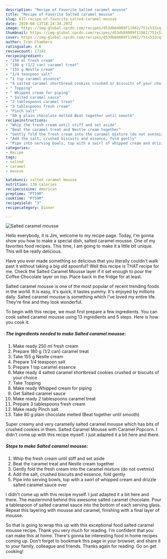 ```yaml
---
description: "Recipe of Favorite Salted caramel mousse"
title: "Recipe of Favorite Salted caramel mousse"
slug: 637-recipe-of-favorite-salted-caramel-mousse
date: 2020-08-13T18:14:34.297Z
image: https://img-global.cpcdn.com/recipes/d53db84009f11982/751x532cq70/salted-caramel-mousse-recipe-main-photo.jpg
thumbnail: https://img-global.cpcdn.com/recipes/d53db84009f11982/751x532cq70/salted-caramel-mousse-recipe-main-photo.jpg
cover: https://img-global.cpcdn.com/recipes/d53db84009f11982/751x532cq70/salted-caramel-mousse-recipe-main-photo.jpg
author: Ivan Chambers
ratingvalue: 4.6
reviewcount: 17141
recipeingredient:
- "250 ml fresh cream"
- "180 g (1/2 can) caramel treat"
- "155 g Nestle cream"
- "1/4 teaspoon salt"
- "1 tsp caramel essence"
- "4 salted caramel shortbread cookies crushed or biscuits of your choice"
- " Topping"
- " Whipped cream for piping"
- " Salted caramel sauce"
- "2 tablespoons caramel treat"
- "3 tablespoons fresh cream"
- "Pinch salt"
- "80 g plain chocolate melted Beat together until smooth"
recipeinstructions:
- "Whip the fresh cream until stiff and set aside"
- "Beat the caramel treat and Nestle cream together"
- "Gently fold the fresh cream into the caramel mixture (do not ovetmix)"
- "Add the salt, crushed biscuits and essence, fold gently"
- "Pipe into serving bowls, top with a swirl of whipped cream and drizzle salted caramel sauce over"
categories:
- Recipe
tags:
- salted
- caramel
- mousse

katakunci: salted caramel mousse 
nutrition: 130 calories
recipecuisine: American
preptime: "PT19M"
cooktime: "PT59M"
recipeyield: "3"
recipecategory: Dinner

---
```



![Salted caramel mousse](https://img-global.cpcdn.com/recipes/d53db84009f11982/751x532cq70/salted-caramel-mousse-recipe-main-photo.jpg)

Hello everybody, it is Jim, welcome to my recipe page. Today, I'm gonna show you how to make a special dish, salted caramel mousse. One of my favorites food recipes. This time, I am going to make it a little bit unique. This will be really delicious.

Have you ever made something so delicious that you literally couldn&#39;t walk past it without taking a big old spoonful? Well this recipe is THAT recipe for me. Check the Salted Caramel Mousse layer if it set enough to pour the Coffee Chocolate layer on top. Place back in the fridge for at least.

Salted caramel mousse is one of the most popular of recent trending foods in the world. It is easy, it's quick, it tastes yummy. It's enjoyed by millions daily. Salted caramel mousse is something which I've loved my entire life. They're fine and they look wonderful.


To begin with this recipe, we must first prepare a few ingredients. You can cook salted caramel mousse using 13 ingredients and 5 steps. Here is how you cook it.

<!--inarticleads1-->

##### The ingredients needed to make Salted caramel mousse:

1. Make ready 250 ml fresh cream
1. Prepare 180 g (1/2 can) caramel treat
1. Take 155 g Nestle cream
1. Prepare 1/4 teaspoon salt
1. Prepare 1 tsp caramel essence
1. Make ready 4 salted caramel shortbread cookies crushed or biscuits of your choice
1. Take  Topping
1. Make ready  Whipped cream for piping
1. Get  Salted caramel sauce
1. Make ready 2 tablespoons caramel treat
1. Prepare 3 tablespoons fresh cream
1. Make ready Pinch salt
1. Take 80 g plain chocolate melted (Beat together until smooth)


Super creamy and very caramelly salted caramel mousse which has bits of crushed cookies in them. Salted Caramel Mousse with Caramel Popcorn. I didn&#39;t come up with this recipe myself. I just adapted it a bit here and there. 

<!--inarticleads2-->

##### Steps to make Salted caramel mousse:

1. Whip the fresh cream until stiff and set aside
1. Beat the caramel treat and Nestle cream together
1. Gently fold the fresh cream into the caramel mixture (do not ovetmix)
1. Add the salt, crushed biscuits and essence, fold gently
1. Pipe into serving bowls, top with a swirl of whipped cream and drizzle salted caramel sauce over


I didn&#39;t come up with this recipe myself. I just adapted it a bit here and there. The mastermind behind this awesome salted caramel chocolate. Pour a tablespoon of salted caramel sauce into the bottom of each serving glass. Repeat this layering with mousse and caramel, finishing with a final layer of mousse. 

So that is going to wrap this up with this exceptional food salted caramel mousse recipe. Thank you very much for reading. I'm confident that you can make this at home. There's gonna be interesting food in home recipes coming up. Don't forget to bookmark this page in your browser, and share it to your family, colleague and friends. Thanks again for reading. Go on get cooking!
